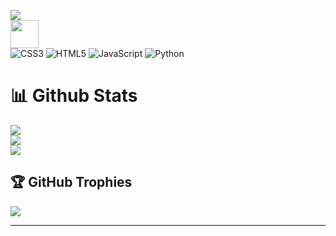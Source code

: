 
[![](https://visitcount.itsvg.in/api?id=isabelly5&icon=9&color=10)](https://visitcount.itsvg.in)  <br/> <image><img src="https://camo.githubusercontent.com/870d765b5c096038f097185a0ffa08df4011c0491b8039f3a7d5eeebf4d82c7e/68747470733a2f2f6d656469612e67697068792e636f6d2f6d656469612f57556c706c634d704f43456d5447427442572f67697068792e676966" width="45"> </image></h1> <br/>
![CSS3](https://img.shields.io/badge/css3-%231572B6.svg?style=for-the-badge&logo=css3&logoColor=white) ![HTML5](https://img.shields.io/badge/html5-%23E34F26.svg?style=for-the-badge&logo=html5&logoColor=white) ![JavaScript](https://img.shields.io/badge/javascript-%23323330.svg?style=for-the-badge&logo=javascript&logoColor=%23F7DF1E) ![Python](https://img.shields.io/badge/python-3670A0?style=for-the-badge&logo=python&logoColor=ffdd54) 
# 📊 Github Stats
![](https://github-readme-stats.vercel.app/api/top-langs/?username=isabelly5&theme=dracula&hide_border=true&include_all_commits=false&count_private=false&layout=compact) <br/>
![](https://github-readme-stats.vercel.app/api?username=isabelly5&theme=dracula&hide_border=true&include_all_commits=false&count_private=false)<br/>
![](https://github-readme-streak-stats.herokuapp.com/?user=isabelly5&theme=dracula&hide_border=true)<br/>


## 🏆 GitHub Trophies
![](https://github-profile-trophy.vercel.app/?username=isabelly5&theme=dracula&no-frame=true&no-bg=true&margin-w=4)

---


<!-- Proudly created with GPRM ( https://gprm.itsvg.in ) -->
